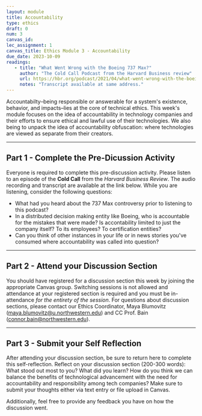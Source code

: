 ```yaml
---
layout: module
title: Accountability
type: ethics
draft: 0
num: 3
canvas_id: 
lec_assignment: 1
canvas_title: Ethics Module 3 - Accountability
due_date: 2023-10-09
readings:
   - title: "What Went Wrong with the Boeing 737 Max?"
     author: "The Cold Call Podcast from the Harvard Business review"
     url: https://hbr.org/podcast/2021/04/what-went-wrong-with-the-boeing-737-max
     notes: "Transcript available at same address."
---
```


Accountabilty–being responsible or answerable for a system's existence, behavior, and impacts–lies at the core of technical ethics. This week's module focuses on the idea of accountability in technology companies and their efforts to ensure ethical and lawful use of their technologies. We also being to unpack the idea of accountability obfuscation: where technologies are viewed as separate from their creators.

* * *

## Part 1 - Complete the Pre-Dicussion Activity

Everyone is required to complete this pre-discussion activity. Please listen to an episode of the **Cold Call** from the _Harvard Business Review_. The audio recording and transcript are available at the link below. While you are listening, consider the following questions:

* What had you heard about the 737 Max controversy prior to listening to this podcast?
* In a distributed decision making entity like Boeing, who is accountable for the mistakes that were made? Is accontability limited to just the company itself? To its employees? To certification entities?
* Can you think of other instances in your life or in news stories you've consumed where accountability was called into question?

* * *

## Part 2 - Attend your Discussion Section

You should have registered for a discussion section this week by joining the appropriate Canvas group. Switching sessions is not allowed and attendance at your registered section is required and you must be in-attendance _for the entirety of the session_. For questions about discussion sections, please contact our Ethics Coordinator, Maya Blumovitz (<maya.blumovitz@u.northwestern.edu>) and CC Prof. Bain (<connor.bain@northwestern.edu>).

* * *

## Part 3 - Submit your Self Reflection

After attending your discussion section, be sure to return here to complete this self-reflection. Reflect on your discussion section (200-300 words): What stood out most to you? What did you learn? How do you think we can balance the benefits of technological advancement with the need for accountability and responsibility among tech companies? Make sure to submit your thoughts either via text entry or file upload in Canvas.

Additionally, feel free to provide any feedback you have on how the discussion went.